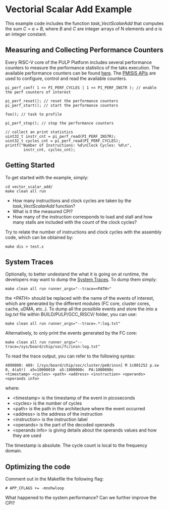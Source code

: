 # Vectorial Scalar Add Example

This example code includes the function _task_VectScalarAdd_ that computes the sum *C = a + B*, where *B* and *C* are integer arrays of N elements and *a* is an integer constant.


## Measuring and Collecting Performance Counters
Every RISC-V core of the PULP Platform includes several performance counters to measure the performance statistics of the taks execution. 
The available performance counters can be found [here](https://github.com/pulp-platform/pulp-sdk/blob/main/rtos/pmsis/pmsis_api/include/pmsis/chips/default.h). 
The [PMISIS APIs](https://greenwaves-technologies.com/manuals/BUILD/PMSIS_API/html/group__Perf.html) are used to configure, control and read the available counters.

```
pi_perf_conf( 1 << PI_PERF_CYCLES | 1 << PI_PERF_INSTR ); // enable the perf counters of interest

pi_perf_reset(); // reset the performance counters
pi_perf_start(); // start the performance counters

foo(); // task to profile

pi_perf_stop(); // stop the performance counters

// collect an print statistics
uint32_t instr_cnt = pi_perf_read(PI_PERF_INSTR);
uint32_t cycles_cnt = pi_perf_read(PI_PERF_CYCLES);
printf("Number of Instructions: %d\nClock Cycles: %d\n", 
        instr_cnt, cycles_cnt);
```

## Getting Started
To get started with the example, simply:
~~~~~shell
cd vector_scalar_add/
make clean all run
~~~~~
* How many instructions and clock cycles are taken by the _task_VectScalarAdd_ function?
* What is it the measured CPI?
* How many of the instruction corresponds to load and stall and how many stalls are included with the count of the clock cycles?

Try to relate the number of instructions and clock cycles with the assembly code, which can be obtained by:
~~~~~shell
make dis > test.s
~~~~~

## System Traces
Optionally, to better undestand the what it is going on at runtime, the developers may want to dump the [System Traces](https://gvsoc.readthedocs.io/en/latest/system_traces.html).
To dump them simply:
~~~~~shell
make clean all run runner_args="--trace=<PATH>"
~~~~~
the \<PATH\> should be replaced with the name of the events of interest, which are generated by the different modules (FC core, cluster cores, cache, uDMA, etc..). 
To dump all the possibile events and store the into a _log.txt_ file within BUILD/PULP/GCC_RISCV/ folder, you can use: 
~~~~~shell
make clean all run runner_args="--trace=.*:log.txt"
~~~~~
Alternatively, to only print the events generated by the FC core:
~~~~~shell
make clean all run runner_args="--trace=/sys/board/chip/soc/fc/insn:log.txt"
~~~~~
To read the trace output, you can refer to the following syntax:
```
4890000: 489: [/sys/board/chip/soc/cluster/pe0/insn] M 1c001252 p.sw  0, 4(a5!)  a5=10000010  a5:1000000c  PA:1000000c
<timestamp> <cycles> <path> <address> <instruction> <operands> <operands info>
```
where:
* \<timestamp\> is the timestamp of the event in picoseconds
* \<cycles\> is the number of cycles
* \<path\> is the path in the architecture where the event occurred
* \<address\> is the address of the instruction
* \<instruction\> is the instruction label
* \<operands\> is the part of the decoded operands
* \<operands info\> is giving details about the operands values and how they are used

The timestamp is absolute. The cycle count is local to the frequency domain.

## Optimizing the code 
Comment out in the Makefile the following flag:
```
# APP_CFLAGS += -mnohwloop
```
What happened to the system performance? Can we further improve the CPI?


